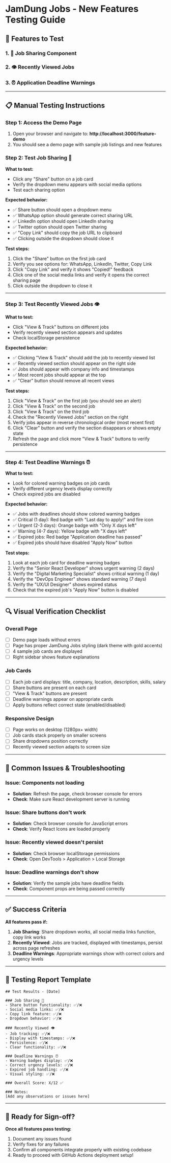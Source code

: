 # JamDung Jobs - New Features Testing Guide

## 🎯 Features to Test

### 1. 🔗 Job Sharing Component
### 2. 👁️ Recently Viewed Jobs
### 3. ⏰ Application Deadline Warnings

---

## 📋 Manual Testing Instructions

### **Step 1: Access the Demo Page**
1. Open your browser and navigate to: **http://localhost:3000/feature-demo**
2. You should see a demo page with sample job listings and new features

### **Step 2: Test Job Sharing 🔗**

**What to test:**
- Click any "Share" button on a job card
- Verify the dropdown menu appears with social media options
- Test each sharing option

**Expected behavior:**
- ✅ Share button should open a dropdown menu
- ✅ WhatsApp option should generate correct sharing URL
- ✅ LinkedIn option should open LinkedIn sharing
- ✅ Twitter option should open Twitter sharing
- ✅ "Copy Link" should copy the job URL to clipboard
- ✅ Clicking outside the dropdown should close it

**Test steps:**
1. Click the "Share" button on the first job card
2. Verify you see options for: WhatsApp, LinkedIn, Twitter, Copy Link
3. Click "Copy Link" and verify it shows "Copied!" feedback
4. Click one of the social media links and verify it opens the correct sharing page
5. Click outside the dropdown to close it

---

### **Step 3: Test Recently Viewed Jobs 👁️**

**What to test:**
- Click "View & Track" buttons on different jobs
- Verify recently viewed section appears and updates
- Check localStorage persistence

**Expected behavior:**
- ✅ Clicking "View & Track" should add the job to recently viewed list
- ✅ Recently viewed section should appear on the right side
- ✅ Jobs should appear with company info and timestamps
- ✅ Most recent jobs should appear at the top
- ✅ "Clear" button should remove all recent views

**Test steps:**
1. Click "View & Track" on the first job (you should see an alert)
2. Click "View & Track" on the second job
3. Click "View & Track" on the third job
4. Check the "Recently Viewed Jobs" section on the right
5. Verify jobs appear in reverse chronological order (most recent first)
6. Click "Clear" button and verify the section disappears or shows empty state
7. Refresh the page and click more "View & Track" buttons to verify persistence

---

### **Step 4: Test Deadline Warnings ⏰**

**What to test:**
- Look for colored warning badges on job cards
- Verify different urgency levels display correctly
- Check expired jobs are disabled

**Expected behavior:**
- ✅ Jobs with deadlines should show colored warning badges
- ✅ Critical (1 day): Red badge with "Last day to apply!" and fire icon
- ✅ Urgent (2-3 days): Orange badge with "Only X days left"
- ✅ Warning (4-7 days): Yellow badge with "X days left"
- ✅ Expired jobs: Red badge "Application deadline has passed"
- ✅ Expired jobs should have disabled "Apply Now" button

**Test steps:**
1. Look at each job card for deadline warning badges
2. Verify the "Senior React Developer" shows urgent warning (2 days)
3. Verify the "Digital Marketing Specialist" shows critical warning (1 day)
4. Verify the "DevOps Engineer" shows standard warning (7 days)
5. Verify the "UX/UI Designer" shows expired status
6. Check that the expired job's "Apply Now" button is disabled

---

## 🔍 Visual Verification Checklist

### **Overall Page**
- [ ] Demo page loads without errors
- [ ] Page has proper JamDung Jobs styling (dark theme with gold accents)
- [ ] 4 sample job cards are displayed
- [ ] Right sidebar shows feature explanations

### **Job Cards**
- [ ] Each job card displays: title, company, location, description, skills, salary
- [ ] Share buttons are present on each card
- [ ] "View & Track" buttons are present
- [ ] Deadline warnings appear on appropriate cards
- [ ] Apply buttons reflect correct state (enabled/disabled)

### **Responsive Design**
- [ ] Page works on desktop (1280px+ width)
- [ ] Job cards stack properly on smaller screens
- [ ] Share dropdowns position correctly
- [ ] Recently viewed section adapts to screen size

---

## 🚨 Common Issues & Troubleshooting

### **Issue: Components not loading**
- **Solution**: Refresh the page, check browser console for errors
- **Check**: Make sure React development server is running

### **Issue: Share buttons don't work**
- **Solution**: Check browser console for JavaScript errors
- **Check**: Verify React Icons are loaded properly

### **Issue: Recently viewed doesn't persist**
- **Solution**: Check browser localStorage permissions
- **Check**: Open DevTools > Application > Local Storage

### **Issue: Deadline warnings don't show**
- **Solution**: Verify the sample jobs have deadline fields
- **Check**: Component props are being passed correctly

---

## ✅ Success Criteria

**All features pass if:**
1. **Job Sharing**: Share dropdown works, all social media links function, copy link works
2. **Recently Viewed**: Jobs are tracked, displayed with timestamps, persist across page refreshes
3. **Deadline Warnings**: Appropriate warnings show with correct colors and urgency levels

---

## 📝 Testing Report Template

```
## Test Results - [Date]

### Job Sharing 🔗
- Share button functionality: ✅/❌
- Social media links: ✅/❌
- Copy link feature: ✅/❌
- Dropdown behavior: ✅/❌

### Recently Viewed 👁️
- Job tracking: ✅/❌
- Display with timestamps: ✅/❌
- Persistence: ✅/❌
- Clear functionality: ✅/❌

### Deadline Warnings ⏰
- Warning badges display: ✅/❌
- Correct urgency levels: ✅/❌
- Expired job handling: ✅/❌
- Visual styling: ✅/❌

### Overall Score: X/12 ✅

### Notes:
[Add any observations or issues here]
```

---

## 🎉 Ready for Sign-off?

**Once all features pass testing:**
1. Document any issues found
2. Verify fixes for any failures
3. Confirm all components integrate properly with existing codebase
4. Ready to proceed with GitHub Actions deployment setup!
